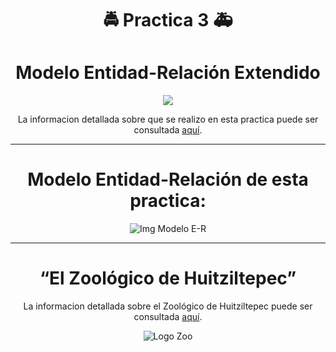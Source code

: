 <div align="center">

# 🚔 **Practica 3** 🚑



# **Modelo Entidad-Relación Extendido**


</div>


<div align="center">

[![](https://media.giphy.com/media/H2Qwbfw4FctdS/giphy.gif)](https://www.youtube.com/watch?v=dkpgz3uQ58U)

La informacion detallada sobre que se realizo en esta practica puede ser consultada [aquí](./Practica03/Docs/Specs-Práctica03.pdf).

</div>


---

<div align="center">

# **Modelo Entidad-Relación de esta practica:**


![Img Modelo E-R](./Practica03/Diagramas/ERLosEmpresaurios.png)

</div>


<div align="center">

---
# **“El Zoológico de Huitziltepec”**


La informacion detallada sobre el Zoológico de Huitziltepec puede ser consultada [aquí](https://github.com/CarlosCastanon2099/Fundamentos-de-Bases-de-Datos/blob/main/Teoria/00-Caso-De-Uso/El%20Zool%C3%B3gico%20de%20Huitziltepec.pdf).



![Logo Zoo](./../Media/logoZoo.png)


</div>




